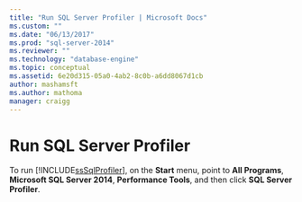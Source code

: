 ```yaml
---
title: "Run SQL Server Profiler | Microsoft Docs"
ms.custom: ""
ms.date: "06/13/2017"
ms.prod: "sql-server-2014"
ms.reviewer: ""
ms.technology: "database-engine"
ms.topic: conceptual
ms.assetid: 6e20d315-05a0-4ab2-8c0b-a6dd8067d1cb
author: mashamsft
ms.author: mathoma
manager: craigg
---
```

# Run SQL Server Profiler
  To run [!INCLUDE[ssSqlProfiler](../includes/sssqlprofiler-md.md)], on the **Start** menu, point to **All Programs**, **Microsoft SQL Server 2014**, **Performance Tools**, and then click **SQL Server Profiler**.  
  
  

